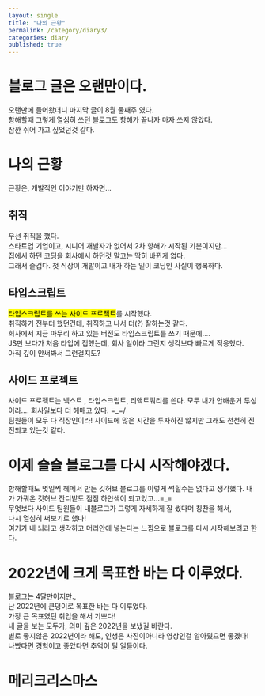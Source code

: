 ```yaml
---
layout: single
title: "나의 근황"
permalink: /category/diary3/
categories: diary
published: true
---
```


# 블로그 글은 오랜만이다.

오랜만에 들어왔더니 마지막 글이 8월 둘째주 였다.  
항해할때 그렇게 열심히 쓰던 블로그도 항해가 끝나자 마자 쓰지 않았다.  
잠깐 쉬어 가고 싶었던것 같다.

# 나의 근황

근황은, 개발적인 이야기만 하자면...

## 취직

우선 취직을 했다.  
스타트업 기업이고, 시니어 개발자가 없어서 2차 항해가 시작된 기분이지만...  
집에서 하던 코딩을 회사에서 하던것 말고는 딱히 바뀐게 없다.  
그래서 즐겁다.
첫 직장이 개발이고 내가 하는 일이 코딩인 사실이 행복하다.

## 타입스크립트

<mark>타입스크립트를 쓰는 사이드 프로젝트</mark>를 시작했다.  
취직하기 전부터 했던건데, 취직하고 나서 더(?) 잘하는것 같다.  
회사에서 지금 마무리 하고 있는 버전도 타입스크립트를 쓰기 때문에....  
JS만 보다가 처음 타입에 접했는데, 회사 일이라 그런지 생각보다 빠르게 적응했다.  
아직 깊이 안써봐서 그런걸지도?

## 사이드 프로젝트

사이드 프로젝트는 넥스트 , 타입스크립트, 리액트쿼리를 쓴다. 모두 내가 안배운거 투성이라.... 회사일보다 더 헤매고 있다. =\_=/  
팀원들이 모두 다 직장인이라! 사이드에 많은 시간을 투자하진 않지만 그래도 천천히 진전되고 있는것 같다.

# 이제 슬슬 블로그를 다시 시작해야겠다.

항해할때도 몇일씩 헤메서 만든 깃허브 블로그를 이렇게 썩힐수는 없다고 생각했다.
내가 가꿔온 깃허브 잔디밭도 점점 하얀색이 되고있고...=\_=  
무엇보다 사이드 팀원들이 내블로그가 그렇게 자세하게 잘 썼다며 칭찬을 해서,  
다시 열심히 써보기로 했다!  
여기가 내 뇌라고 생각하고 머리안에 넣는다는 느낌으로 블로그를 다시 시작해보려고 한다.

# 2022년에 크게 목표한 바는 다 이루었다.

블로그는 4달만이지만.,  
난 2022년에 큰덩이로 목표한 바는 다 이루었다.  
가장 큰 목표였던 취업을 해서 기쁘다!  
내 글을 보는 모두가, 의미 깊은 2022년을 보냈길 바란다.  
별로 좋지않은 2022년이라 해도, 인생은 사진이아니라 영상인걸 알아줬으면 좋겠다!  
나빴다면 경험이고 좋았다면 추억이 될 일들이다.

# 메리크리스마스
